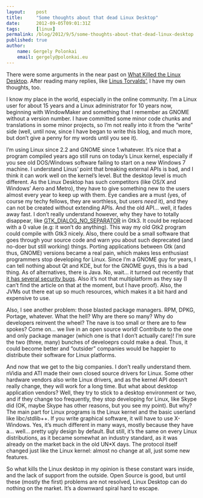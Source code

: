 ```yaml
---
layout:    post
title:     "Some thoughts about that dead Linux Desktop"
date:      2012-09-05T09:01:31Z
tags:      [linux]
permalink: /blog/2012/9/5/some-thoughts-about-that-dead-linux-desktop
published: true
author:
    name: Gergely Polonkai
    email: gergely@polonkai.eu
---
```


There were some arguments in the near past on [What Killed the Linux
Desktop](http://tirania.org/blog/archive/2012/Aug-29.html). After reading many
replies, like [Linus
Torvalds’](http://www.zdnet.com/linus-torvalds-on-the-linux-desktops-popularity-problems-7000003641/),
I have my own thoughts, too.

I know my place in the world, especially in the online community. I’m a Linux
user for about 15 years and a Linux administrator for 10 years now, beginning
with WindowMaker and something that I remember as GNOME without a version
number. I have committed some minor code chunks and translations in some minor
projects, so I’m not really into it from the “write” side (well, until now,
since I have began to write this blog, and much more, but don’t give a penny
for my words until you see it).

I’m using Linux since 2.2 and GNOME since 1.whatever. It’s nice that a program
compiled years ago still runs on today’s Linux kernel, especially if you see
old DOS/Windows software failing to start on a new Windows 7 machine. I
understand Linus’ point that breaking external APIs is bad, and I think it can
work well on the kernel’s level. But the desktop level is much different. As
the Linux Desktop has such competitors (like OS/X and Windows’ Aero and Metro),
they have to give something new to the users almost every year to keep up with
them. Eye candies are a must (yes, of course my techy fellows, they are
worthless, but users *need* it), and they can not be created without extending
APIs. And the old API… well, it fades away fast. I don’t really understand
however, why they have to totally disappear, like
[GTK_DIALOG_NO_SEPARATOR](http://developer.gnome.org/gtk/stable/GtkDialog.html#GtkDialogFlags)
in Gtk3. It could be replaced with a 0 value (e.g: it won’t do anything). This
way my old Gtk2 program could compile with Gtk3 nicely. Also, there could be a
small software that goes through your source code and warn you about such
deprecated (and no-doer but still working) things. Porting applications between
Gtk (and thus, GNOME) versions became a real pain, which makes less enthusiast
programmers stop developing for Linux. Since I’m a GNOME guy for years, I can
tell nothing about Qt and KDE, but for the GNOME guys, this is a bad thing. As
of alternatives, there is Java. No, wait… it turned out recently that [it has
several security
bugs](http://www.theregister.co.uk/2012/08/31/critical_flaw_found_in_patched_java).
Also it’s not that multiplatform as they say (I can’t find the article on
that at the moment, but I have proof). Also, the JVMs out there eat up so much
resources, which makes it a bit hard and expensive to use.

Also, I see another problem: those blasted package managers. RPM, DPKG,
Portage, whatever. What the hell? Why are there so many? Why do developers
reinvent the wheel? The nave is too small or there are to few spokes? Come on…
we live in an open source world! Contribute to the one and only package manager
(which one is that I don’t actually care)! I’m sure the two (three, many)
bunches of develoeprs could make a deal. Thus, it could become better and
“outsider” companies would be happier to distribute their software for Linux
platforms.

And now that we get to the big companies. I don’t really understand them.
nVidia and ATI made their own closed source drivers for Linux. Some other
hardware vendors also write Linux drivers, and as the kernel API doesn’t really
change, they will work for a long time. But what about desktop
application vendors? Well, they try to stick to a desktop environment or two,
and if they change too frequently, they stop developing for Linux, like Skype
did (OK, maybe Skype has other reasons, but you see my point). But why? The
main part for Linux programs is the Linux kernel and the basic userland like
libc/stdlib++. If you write graphical software, it will have to use X-Windows.
Yes, it’s much different in many ways, mostly because they have a… well… pretty
ugly design by default. But still, it’s the same on every Linux distributions,
as it became somewhat an industry standard, as it was already on the market
back in the old UN\*X days. The protocol itself changed just like the Linux
kernel: almost no change at all, just some new features.

So what kills the Linux desktop in my opinion is these constant wars inside,
and the lack of support from the outside. Open Source is good, but until these
(mostly the first) problems are not resolved, Linux Desktop can do nothing on
the market. It’s a downward spiral hard to escape.

